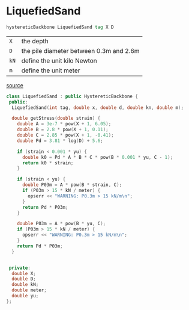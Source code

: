 # LiquefiedSand

```tcl
hystereticBackbone LiquefiedSand tag X D
```

| | |
|-------|---------------------------------------------|
|  `X`  | the depth
|  `D`  | the pile diameter between 0.3m and 2.6m
|  `kN` | define the unit kilo Newton
|  `m`  | define the unit meter

[source](https://www.pilegroups.com/single-post/p-y-curve-model-of-liquefied-sand-rollins-et-al-2005)

 
```cpp
class LiquefiedSand : public HystereticBackbone {
 public:
  LiquefiedSand(int tag, double x, double d, double kn, double m);

  double getStress(double strain) {
    double A = 3e-7 * pow(X + 1, 6.05);
    double B = 2.8 * pow(X + 1, 0.11);
    double C = 2.85 * pow(X + 1, -0.41);
    double Pd = 3.81 * log(D) + 5.6;

    if (strain < 0.001 * yu) {
      double k0 = Pd * A * B * C * pow(B * 0.001 * yu, C - 1);
      return k0 * strain;
    }

    if (strain < yu) {
      double P03m = A * pow(B * strain, C);
      if (P03m > 15 * kN / meter) {
        opserr << "WARNING: P0.3m > 15 kN/m\n";
      }
      return Pd * P03m;
    }

    double P03m = A * pow(B * yu, C);
    if (P03m > 15 * kN / meter) {
      opserr << "WARNING: P0.3m > 15 kN/m\n";
    }
    return Pd * P03m;
  }


 private:
  double X;
  double D;
  double kN;
  double meter;
  double yu;
};
```
